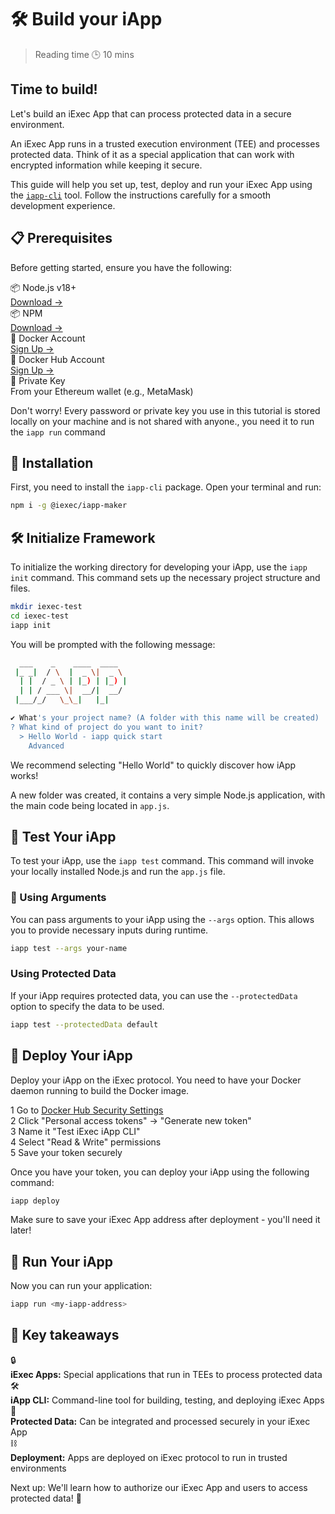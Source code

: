 # 🛠️ Build your iApp

> Reading time 🕒 10 mins

<div class="hero">
  <div class="hero-content">
    <h2>Time to build!</h2>
    <p>Let's build an iExec App that can process protected data in a secure environment.</p>
  </div>
</div>

<div class="solution-note">
  <p>An <span class="highlight">iExec App</span> runs in a trusted execution environment (TEE) and processes protected data. Think of it as a special application that can work with encrypted information while keeping it secure.</p>
</div>

This guide will help you set up, test, deploy and run your iExec App using the
[`iapp-cli`](https://github.com/iExecBlockchainComputing/iapp/tree/main/cli)
tool. Follow the instructions carefully for a smooth development experience.

## 📋 Prerequisites

Before getting started, ensure you have the following:

<div class="requirements-list">
  <div class="requirement-item">
    <div class="req-title">📦 Node.js v18+</div>
    <a target="_blank" href="https://nodejs.org/en/">Download →</a>
  </div>

  <div class="requirement-item">
    <div class="req-title">📦 NPM</div>
    <a target="_blank" href="https://www.npmjs.com/get-npm">Download →</a>
  </div>
  
  <div class="requirement-item">
    <div class="req-title">🐳 Docker Account</div>
    <a target="_blank" href="https://hub.docker.com/">Sign Up →</a>
  </div>

  <div class="requirement-item">
    <div class="req-title">🐳 Docker Hub Account</div>
    <a target="_blank" href="  ">Sign Up →</a>
  </div>
  
  <div class="requirement-item">
    <div class="req-title">🔑 Private Key</div>
    <span>From your Ethereum wallet (e.g., MetaMask)</span>
  </div>
</div>

<div class="solution-note">
  <p>Don't worry! Every password or private key you use in this tutorial is stored locally on your machine and is not shared with anyone., you need it to run the <code>iapp run</code> command</p>
</div>

## 💾 Installation

First, you need to install the `iapp-cli` package. Open your terminal and run:

```sh
npm i -g @iexec/iapp-maker
```

## 🛠️ Initialize Framework

To initialize the working directory for developing your iApp, use the
`iapp init` command. This command sets up the necessary project structure and
files.

```sh
mkdir iexec-test
cd iexec-test
iapp init
```

You will be prompted with the following message:

```sh
  ___    _    ____  ____
 |_ _|  / \  |  _ \|  _ \
  | |  / _ \ | |_) | |_) |
  | | / ___ \|  __/|  __/
 |___/_/   \_\_|   |_|

✔ What's your project name? (A folder with this name will be created) ...
? What kind of project do you want to init?
  > Hello World - iapp quick start
    Advanced
```

<div class="solution-note">
  <p>We recommend selecting <span class="highlight">"Hello World"</span> to quickly discover how iApp works!</p>
</div>

A new folder was created, it contains a very simple Node.js application, with
the main code being located in `app.js`.

## 🧪 Test Your iApp

To test your iApp, use the `iapp test` command. This command will invoke your
locally installed Node.js and run the `app.js` file.

### 🧩 Using Arguments

You can pass arguments to your iApp using the `--args` option. This allows you
to provide necessary inputs during runtime.

```sh
iapp test --args your-name
```

### Using Protected Data

If your iApp requires protected data, you can use the `--protectedData` option
to specify the data to be used.

```sh
iapp test --protectedData default
```

## 🚀 Deploy Your iApp

Deploy your iApp on the iExec protocol. You need to have your Docker daemon
running to build the Docker image.

<div class="process-steps">
  <div class="step">
    <span class="step-number">1</span>
    <span>Go to <a href="https://hub.docker.com/settings/security" target="_blank">Docker Hub Security Settings</a></span>
  </div>
  <div class="step">
    <span class="step-number">2</span>
    <span>Click "Personal access tokens" → "Generate new token"</span>
  </div>
  <div class="step">
    <span class="step-number">3</span>
    <span>Name it "Test iExec iApp CLI"</span>
  </div>
  <div class="step">
    <span class="step-number">4</span>
    <span>Select "Read & Write" permissions</span>
  </div>
  <div class="step">
    <span class="step-number">5</span>
    <span>Save your token securely</span>
  </div>
</div>

Once you have your token, you can deploy your iApp using the following command:

```sh
iapp deploy
```

<div class="solution-note">
  <p>Make sure to save your <span class="highlight">iExec App address</span> after deployment - you'll need it later!</p>
</div>

## 🏃 Run Your iApp

Now you can run your application:

```sh
iapp run <my-iapp-address>
```

## 🎯 Key takeaways

<div class="key-takeaways">
  <div class="takeaway-item">
    <span class="takeaway-icon">🔒</span>
    <div class="takeaway-content">
      <strong>iExec Apps:</strong> Special applications that run in TEEs to process protected data
    </div>
  </div>
  <div class="takeaway-item">
    <span class="takeaway-icon">🛠️</span>
    <div class="takeaway-content">
      <strong>iApp CLI:</strong> Command-line tool for building, testing, and deploying iExec Apps
    </div>
  </div>
  <div class="takeaway-item">
    <span class="takeaway-icon">🔐</span>
    <div class="takeaway-content">
      <strong>Protected Data:</strong> Can be integrated and processed securely in your iExec App
    </div>
  </div>
  <div class="takeaway-item">
    <span class="takeaway-icon">⛓️</span>
    <div class="takeaway-content">
      <strong>Deployment:</strong> Apps are deployed on iExec protocol to run in trusted environments
    </div>
  </div>
</div>

<div class="help-note">
  <p>Next up: We'll learn how to authorize our iExec App and users to access protected data! 🚀</p>
</div>
